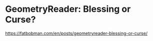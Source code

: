 # GeometryReader: Blessing or Curse?
https://fatbobman.com/en/posts/geometryreader-blessing-or-curse/

